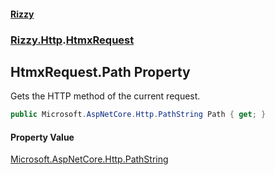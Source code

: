 #### [Rizzy](index 'index')
### [Rizzy.Http](Rizzy.Http 'Rizzy.Http').[HtmxRequest](Rizzy.Http.HtmxRequest 'Rizzy.Http.HtmxRequest')

## HtmxRequest.Path Property

Gets the HTTP method of the current request.

```csharp
public Microsoft.AspNetCore.Http.PathString Path { get; }
```

#### Property Value
[Microsoft.AspNetCore.Http.PathString](https://docs.microsoft.com/en-us/dotnet/api/Microsoft.AspNetCore.Http.PathString 'Microsoft.AspNetCore.Http.PathString')